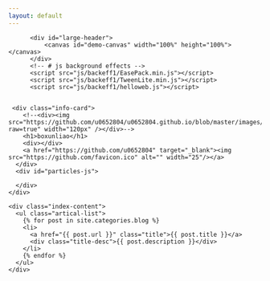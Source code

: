 ```yaml
---
layout: default
---
```


<body>
  <div class="index-wrapper">
    <div class="aside">

	
          <div id="large-header">
              <canvas id="demo-canvas" width="100%" height="100%"></canvas>
          </div>
          <!-- # js background effects -->
          <script src="js/backeff1/EasePack.min.js"></script>
          <script src="js/backeff1/TweenLite.min.js"></script>
          <script src="js/backeff1/helloweb.js"></script>
	 
     
	 <div class="info-card">
	    <!--<div><img src="https://github.com/u0652804/u0652804.github.io/blob/master/images/avatar.jpg?raw=true" width="120px" /></div>-->
        <h1>boxunliao</h1>
        <div></div>
		<a href="https://github.com/u0652804" target="_blank"><img src="https://github.com/favicon.ico" alt="" width="25"/></a>
      </div>
      <div id="particles-js">
	  
	  </div>
    </div>

    <div class="index-content">
      <ul class="artical-list">
        {% for post in site.categories.blog %}
        <li>
          <a href="{{ post.url }}" class="title">{{ post.title }}</a>
          <div class="title-desc">{{ post.description }}</div>
        </li>
        {% endfor %}
      </ul>
    </div>
  </div>
</body>
